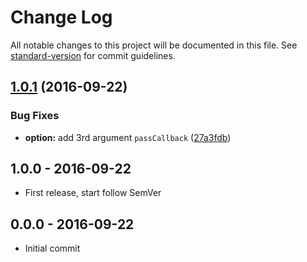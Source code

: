# Change Log

All notable changes to this project will be documented in this file. See [standard-version](https://github.com/conventional-changelog/standard-version) for commit guidelines.

<a name="1.0.1"></a>
## [1.0.1](https://github.com/tunnckocore/try-catch-callback/compare/v1.0.0...v1.0.1) (2016-09-22)


### Bug Fixes

* **option:** add 3rd argument `passCallback` ([27a3fdb](https://github.com/tunnckocore/try-catch-callback/commit/27a3fdb))





## 1.0.0 - 2016-09-22
- First release, start follow SemVer

## 0.0.0 - 2016-09-22
- Initial commit